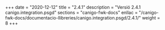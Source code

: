 +++
date        = "2020-12-12"
title       = "2.4.1"
description = "Versió 2.4.1 canigo.integration.psgd"
sections    = "canigo-fwk-docs"
enllac		= "/canigo-fwk-docs/documentacio-llibreries/canigo.integration.psgd/2.4.1/"
weight		= 8
+++
